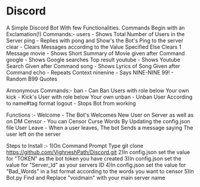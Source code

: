 # Discord
A Simple Discord Bot With few Functionalities.
Commands Begin with an Exclamation(!)
Commands:-
	users - Shows Total Number of Users in the Server
	ping - Replies with pong and Show's the Bot's Ping to the server
	clear - Clears Messages according to the Value Specified Else Clears 1 Message
	movie - Shows Short Summary of Movie given after Command
	google - Shows Google searches Top result
	youtube - Shows Youtube Search Given after Command
	song - Shows Lyrics of Song Given after Command
	echo - Repeats Context
	ninenine - Says NINE-NINE
	99! - Random B99 Quotes

Annonymous Commands:-
	ban - Can Ban Users with role below Your own
	kick - Kick's User with role below Your own
	unban - Unban User According to name#tag format
	logout - Stops Bot from working

Functions :-
	Welcome - The Bot's Welcomes New User on Server as well as on DM
	Censor - You can Censor Curse Words By Updating the config.json file
	User Leave - When a user leaves, The bot Sends a message saying The user left on the server

Steps to Install :-
1)On Command Prompt Type git clone https://github.com/VighneshPath/Discord.git
2)In config.json set the value for "TOKEN" as the bot token you have created 
3)In config.json set the value for "Server_Id" as your servers ID
4)In config.json set the value for "Bad_Words" in a list format according to the words you want to censor
5)In Bot.py Find and Replace "voidmain" with your main server name

